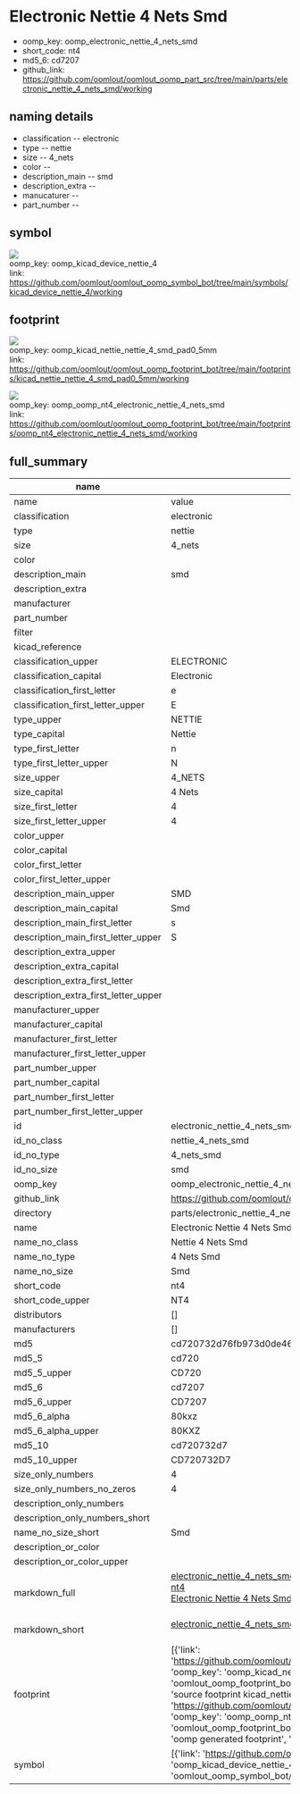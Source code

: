# Electronic Nettie 4 Nets Smd

  
* oomp_key: oomp_electronic_nettie_4_nets_smd 
* short_code: nt4
* md5_6: cd7207  
* github_link: https://github.com/oomlout/oomlout_oomp_part_src/tree/main/parts/electronic_nettie_4_nets_smd/working  
## naming details
* classification -- electronic
* type -- nettie
* size -- 4_nets
* color -- 
* description_main -- smd
* description_extra -- 
* manucaturer -- 
* part_number -- 



## symbol

![](symbol/{index}/working/working_600.png)  
oomp_key: oomp_kicad_device_nettie_4  
link: https://github.com/oomlout/oomlout_oomp_symbol_bot/tree/main/symbols/kicad_device_nettie_4/working  

## footprint

![](footprint/{index}/working/working_600.png)  
oomp_key: oomp_kicad_nettie_nettie_4_smd_pad0_5mm  
link: https://github.com/oomlout/oomlout_oomp_footprint_bot/tree/main/footprints/kicad_nettie_nettie_4_smd_pad0_5mm/working  

![](footprint/{index}/working/working_600.png)  
oomp_key: oomp_oomp_nt4_electronic_nettie_4_nets_smd  
link: https://github.com/oomlout/oomlout_oomp_footprint_bot/tree/main/footprints/oomp_nt4_electronic_nettie_4_nets_smd/working  

## full_summary
| name | value | 
| --- | --- | 
| name | value | 
| classification | electronic | 
| type | nettie | 
| size | 4_nets | 
| color |  | 
| description_main | smd | 
| description_extra |  | 
| manufacturer |  | 
| part_number |  | 
| filter |  | 
| kicad_reference |  | 
| classification_upper | ELECTRONIC | 
| classification_capital | Electronic | 
| classification_first_letter | e | 
| classification_first_letter_upper | E | 
| type_upper | NETTIE | 
| type_capital | Nettie | 
| type_first_letter | n | 
| type_first_letter_upper | N | 
| size_upper | 4_NETS | 
| size_capital | 4 Nets | 
| size_first_letter | 4 | 
| size_first_letter_upper | 4 | 
| color_upper |  | 
| color_capital |  | 
| color_first_letter |  | 
| color_first_letter_upper |  | 
| description_main_upper | SMD | 
| description_main_capital | Smd | 
| description_main_first_letter | s | 
| description_main_first_letter_upper | S | 
| description_extra_upper |  | 
| description_extra_capital |  | 
| description_extra_first_letter |  | 
| description_extra_first_letter_upper |  | 
| manufacturer_upper |  | 
| manufacturer_capital |  | 
| manufacturer_first_letter |  | 
| manufacturer_first_letter_upper |  | 
| part_number_upper |  | 
| part_number_capital |  | 
| part_number_first_letter |  | 
| part_number_first_letter_upper |  | 
| id | electronic_nettie_4_nets_smd | 
| id_no_class | nettie_4_nets_smd | 
| id_no_type | 4_nets_smd | 
| id_no_size | smd | 
| oomp_key | oomp_electronic_nettie_4_nets_smd | 
| github_link | https://github.com/oomlout/oomlout_oomp_part_src/tree/main/parts/electronic_nettie_4_nets_smd/working | 
| directory | parts/electronic_nettie_4_nets_smd | 
| name | Electronic Nettie 4 Nets Smd | 
| name_no_class | Nettie 4 Nets Smd | 
| name_no_type | 4 Nets Smd | 
| name_no_size | Smd | 
| short_code | nt4 | 
| short_code_upper | NT4 | 
| distributors | [] | 
| manufacturers | [] | 
| md5 | cd720732d76fb973d0de468f71781e99 | 
| md5_5 | cd720 | 
| md5_5_upper | CD720 | 
| md5_6 | cd7207 | 
| md5_6_upper | CD7207 | 
| md5_6_alpha | 80kxz | 
| md5_6_alpha_upper | 80KXZ | 
| md5_10 | cd720732d7 | 
| md5_10_upper | CD720732D7 | 
| size_only_numbers | 4 | 
| size_only_numbers_no_zeros | 4 | 
| description_only_numbers |  | 
| description_only_numbers_short |   | 
| name_no_size_short | Smd | 
| description_or_color |   | 
| description_or_color_upper |   | 
| markdown_full | [electronic_nettie_4_nets_smd](https://github.com/oomlout/oomlout_oomp_part_src/tree/main/parts/electronic_nettie_4_nets_smd/working)<br>[nt4](https://github.com/oomlout/oomlout_oomp_part_src/tree/main/parts/electronic_nettie_4_nets_smd/working)<br>[Electronic Nettie 4 Nets Smd](https://github.com/oomlout/oomlout_oomp_part_src/tree/main/parts/electronic_nettie_4_nets_smd/working)<br><br> | 
| markdown_short | [electronic_nettie_4_nets_smd](https://github.com/oomlout/oomlout_oomp_part_src/tree/main/parts/electronic_nettie_4_nets_smd/working)<br><br> | 
| footprint | [{'link': 'https://github.com/oomlout/oomlout_oomp_footprint_bot/tree/main/foootprntss/kicad_nettie_nettie_4_smd_pad0_5mm', 'oomp_key': 'oomp_kicad_nettie_nettie_4_smd_pad0_5mm', 'directory': 'oomlout_oomp_footprint_bot/footprints/kicad_nettie_nettie_4_smd_pad0_5mm//working/working.kicad_mod', 'note': 'source footprint kicad_nettie_nettie_4_smd_pad0_5mm', 'index': 0}, {'link': 'https://github.com/oomlout/oomlout_oomp_footprint_bot/tree/main/foootprntss/oomp_nt4_electronic_nettie_4_nets_smd', 'oomp_key': 'oomp_oomp_nt4_electronic_nettie_4_nets_smd', 'directory': 'oomlout_oomp_footprint_bot/footprints/oomp_nt4_electronic_nettie_4_nets_smd//working/working.kicad_mod', 'note': 'oomp generated footprint', 'index': 1}] | 
| symbol | [{'link': 'https://github.com/oomlout/oomlout_oomp_symbol_bot/tree/main/symbols/kicad_device_nettie_4', 'oomp_key': 'oomp_kicad_device_nettie_4', 'directory': 'oomlout_oomp_symbol_bot/symbols/kicad_device_nettie_4//working/working.kicad_sym', 'index': 0}] | 
